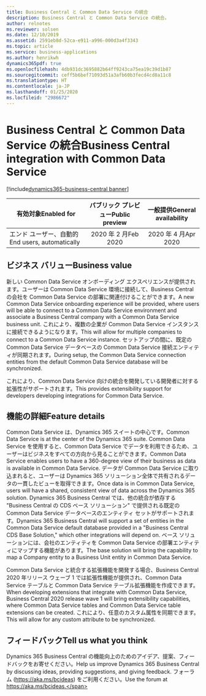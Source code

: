 ```yaml
---
title: Business Central と Common Data Service の統合
description: Business Central と Common Data Service の統合。
author: relnotes
ms.reviewer: solsen
ms.date: 12/10/2019
ms.assetid: 2591eb8d-52ca-e911-a996-000d3a4f3343
ms.topic: article
ms.service: business-applications
ms.author: henrikwh
dynamics365pdf: true
ms.openlocfilehash: 4db931dc3695882b64ff9243ca75ea19c39d1b87
ms.sourcegitcommit: ceff5b6bef71093d51a3afb60b3fecd4cd8a11c8
ms.translationtype: HT
ms.contentlocale: ja-JP
ms.lasthandoff: 01/25/2020
ms.locfileid: "2986672"
---
```

# <a name="business-central-integration-with-common-data-service"></a><span data-ttu-id="84d02-103">Business Central と Common Data Service の統合</span><span class="sxs-lookup"><span data-stu-id="84d02-103">Business Central integration with Common Data Service</span></span>
[!include[dynamics365-business-central banner](../includes/dynamics365-business-central.md)]

| <span data-ttu-id="84d02-104">有効対象</span><span class="sxs-lookup"><span data-stu-id="84d02-104">Enabled for</span></span>    |  <span data-ttu-id="84d02-105">パブリック プレビュー</span><span class="sxs-lookup"><span data-stu-id="84d02-105">Public preview</span></span> | <span data-ttu-id="84d02-106">一般提供</span><span class="sxs-lookup"><span data-stu-id="84d02-106">General availability</span></span> | 
| ---------- | :----------: |:----------: |
|<span data-ttu-id="84d02-107">エンド ユーザー、自動的</span><span class="sxs-lookup"><span data-stu-id="84d02-107">End users, automatically</span></span>|<span data-ttu-id="84d02-108">2020 年 2 月</span><span class="sxs-lookup"><span data-stu-id="84d02-108">Feb 2020</span></span>| <span data-ttu-id="84d02-109">2020 年 4 月</span><span class="sxs-lookup"><span data-stu-id="84d02-109">Apr 2020</span></span>|


## <a name="business-value"></a><span data-ttu-id="84d02-110">ビジネス バリュー</span><span class="sxs-lookup"><span data-stu-id="84d02-110">Business value</span></span>
<!-- bv start -->
<span data-ttu-id="84d02-111">新しい Common Data Service オンボーディング エクスペリエンスが提供されます。ユーザーは Common Data Service 環境に接続して、Business Central の会社を Common Data Service の部署に関連付けることができます。</span><span class="sxs-lookup"><span data-stu-id="84d02-111">A new Common Data Service onboarding experience will be provided, where users will be able to connect to a Common Data Service environment and associate a Business Central company with a Common Data Service business unit.</span></span> <span data-ttu-id="84d02-112">これにより、複数の企業が Common Data Service インスタンスに接続できるようになります。</span><span class="sxs-lookup"><span data-stu-id="84d02-112">This will allow for multiple companies to connect to a Common Data Service instance.</span></span> <span data-ttu-id="84d02-113">セットアップの間に、既定の Common Data Service データベースの Common Data Service 接続エンティティが同期されます。</span><span class="sxs-lookup"><span data-stu-id="84d02-113">During setup, the Common Data Service connection entities from the default Common Data Service database will be synchronized.</span></span> 

<span data-ttu-id="84d02-114">これにより、Common Data Service 向けの統合を開発している開発者に対する拡張性がサポートされます。</span><span class="sxs-lookup"><span data-stu-id="84d02-114">This provides extensibility support for developers developing integrations for Common Data Service.</span></span>  

<!-- bv end -->



## <a name="feature-details"></a><span data-ttu-id="84d02-115">機能の詳細</span><span class="sxs-lookup"><span data-stu-id="84d02-115">Feature details</span></span>
<!--feature detail start -->
<span data-ttu-id="84d02-116">Common Data Service は、Dynamics 365 スイートの中心です。</span><span class="sxs-lookup"><span data-stu-id="84d02-116">Common Data Service is at the center of the Dynamics 365 suite.</span></span> <span data-ttu-id="84d02-117">Common Data Service を使用すると、Common Data Service でデータを利用できるため、ユーザーはビジネスをすべての方向から見ることができます。</span><span class="sxs-lookup"><span data-stu-id="84d02-117">Common Data Service enables users to have a 360-degree view of their business as data is available in Common Data Service.</span></span> <span data-ttu-id="84d02-118">データが Common Data Service に取り込まれると、ユーザーは Dynamics 365 ソリューション全体で共有されるデータの一貫したビューを取得できます。</span><span class="sxs-lookup"><span data-stu-id="84d02-118">Once data is in Common Data Service, users will have a shared, consistent view of data across the Dynamics 365 solution.</span></span> <span data-ttu-id="84d02-119">Dynamics 365 Business Central では、他の統合が依存する "Business Central の CDS ベース ソリューション" で提供される既定の Common Data Service データベースのエンティティ セットがサポートされます。</span><span class="sxs-lookup"><span data-stu-id="84d02-119">Dynamics 365 Business Central will support a set of entities in the Common Data Service default database provided in a "Business Central CDS Base Solution," which other integrations will depend on.</span></span> <span data-ttu-id="84d02-120">ベース ソリューションには、会社のエンティティを Common Data Service の部署エンティティにマップする機能があります。</span><span class="sxs-lookup"><span data-stu-id="84d02-120">The base solution will bring the capability to map a Company entity to a Business Unit entity in Common Data Service.</span></span> 

<span data-ttu-id="84d02-121">Common Data Service と統合する拡張機能を開発する場合、Business Central 2020 年リリース ウェーブ 1 では拡張性機能が提供され、Common Data Service テーブルと Common Data Service テーブル拡張機能を作成できます。</span><span class="sxs-lookup"><span data-stu-id="84d02-121">When developing extensions that integrate with Common Data Service, Business Central 2020 release wave 1 will bring extensibility capabilities, where Common Data Service tables and Common Data Service table extensions can be created.</span></span> <span data-ttu-id="84d02-122">これにより、任意のカスタム属性を同期できます。</span><span class="sxs-lookup"><span data-stu-id="84d02-122">This will allow for any custom attribute to be synchronized.</span></span> 
<!--feature detail end -->






## <a name="tell-us-what-you-think"></a><span data-ttu-id="84d02-123">フィードバック</span><span class="sxs-lookup"><span data-stu-id="84d02-123">Tell us what you think</span></span>
<span data-ttu-id="84d02-124">Dynamics 365 Business Central の機能向上のためのアイデア、提案、フィードバックをお寄せください。</span><span class="sxs-lookup"><span data-stu-id="84d02-124">Help us improve Dynamics 365 Business Central by discussing ideas, providing suggestions, and giving feedback.</span></span> <span data-ttu-id="84d02-125">フォーラム (https://aka.ms/bcideas) をご利用ください。</span><span class="sxs-lookup"><span data-stu-id="84d02-125">Use the forum at https://aka.ms/bcideas.</span></span>



